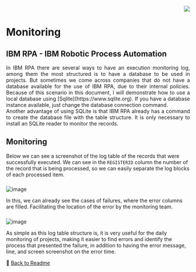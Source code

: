 <p align="right">
   <img src="http://img.shields.io/static/v1?label=STATUS&message=EM%20DESENVOLVIMENTO&color=RED&style=for-the-badge"/>
 <!--  <img src="http://img.shields.io/static/v1?label=STATUS&message=CONCLUIDO&color=GREEN&style=for-the-badge"/>-->
</p>

# Monitoring

	
<h2>IBM RPA - IBM Robotic Process Automation</h2> 

<p align="justify">
   	In IBM RPA there are several ways to have an execution monitoring log, among them the most structured is to have a database to be used in projects. But sometimes we come across companies that do not have a database available for the use of IBM RPA, due to their internal policies. Because of this scenario in this document, I will demonstrate how to use a local database using [Sqlite](https://www.sqlite.org). If you have a database instance available, just change the database connection command. <br />
	Another advantage of using SQLite is that IBM RPA already has a command to create the database file with the table structure. It is only necessary to install an SQLite reader to monitor the records.
</p>

## Monitoring

Below we can see a screenshot of the log table of the records that were successfully executed. We can see in the `REGISTERID` column the number of the record that is being processed, so we can easily separate the log blocks of each processed item.
	
<h5><completed></h5>

![image](https://user-images.githubusercontent.com/46223364/197344997-38cf2d4b-d54c-49e3-9cbe-f22f91fbb342.png)

In this, we can already see the cases of failures, where the error columns are filled. Facilitating the location of the error by the monitoring team.
	
<h5><failed></h5>
	
![image](https://user-images.githubusercontent.com/46223364/197345234-a5b97305-078f-4aeb-b623-ba4d4fbbcb8c.png)

As simple as this log table structure is, it is very useful for the daily monitoring of projects, making it easier to find errors and identify the process that presented the failure, in addition to having the error message, line, and screen screenshot on the error time.	

	
:small_blue_diamond: [Back to Readme](https://github.com/angeloalves88/IBM-RPA-Script-Template/blob/main/README.md)
	
	
